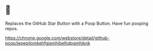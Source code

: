 # 💩

Replaces the GitHub Star Button with a Poop Button. Have fun pooping repos.

https://chrome.google.com/webstore/detail/github-poop/iepepilomkehfgjamhjbelhdpgmhiknk
